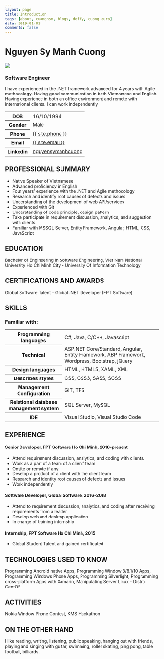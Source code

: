 ```yaml
---
layout: page
title: Introduction
tags: [about, cuongnsm, blogs, doffy, cuong euro]
date: 2019-01-01
comments: false
---
```


# Nguyen Sy Manh Cuong

<img src="{{ site.profile.avatar }}" class="img zoombtn animated rotateIn">

### Software Engineer

I have experienced in the .NET framework advanced for 4 years with Agile methodology. Having good communication in both Vietnamese and English. Having experience in both an office environment and remote with international clients. I can work independently

<table>
    <tr>
        <th>DOB</th><td>16/10/1994</td>
    </tr>
    <tr>
        <th>Gender</th> <td>	Male </td> 
    </tr>
    <tr>
        <th>Phone</th><td><a href="tel:{{site.phone}}">{{ site.phone }}</a></td>
    </tr>
    <tr>
        <th>Email</th><td><a href="mailto: {{ site.email}}">{{ site.email }}</a></td>
    </tr>
    <tr>
        <th>Linkedin</th><td><a  href="http://linkedin.com/in/{{ site.linkedin }}" target="_blank">nguyensymanhcuong</a></td>
    </tr>
</table>

## PROFESSIONAL SUMMARY
<ul>
    <li>	Native Speaker of Vietnamese</li>
    <li>	Advanced proficiency in English</li>
    <li>	Four years’ experience with the .NET and Agile methodology</li>
    <li>	Research and identify root causes of defects and issues</li>
    <li>	Understanding of the development of web API/services</li>
    <li>	Experienced with Git</li>
    <li>	Understanding of code principle, design pattern</li>
    <li>	Take participate in requirement discussion, analytics, and suggestion with clients.</li>
    <li>	Familiar with MSSQL Server, Entity Framework, Angular, HTML, CSS, JavaScript</li>
</ul>

## EDUCATION

Bachelor of Engineering in Software Engineering, Viet Nam National University Ho Chi Minh City - University Of Information Technology

## CERTIFICATIONS AND AWARDS

Global Software Talent - Global .NET Developer (FPT Software)

## SKILLS

### Familiar with:

<table>
    <tbody>
        <tr>
            <th>
                Programming languages
            </th>
            <td>
                C#, Java, C/C++, Javascript
            </td>
        </tr>
        <tr>
            <th>
                Technical
            </th>
            <td>
                ASP.NET Core/Standard, Angular, Entity Framework, ABP Framework, Wordpress, Bootstrap, jQuery
            </td>
        </tr>
        <tr>
            <th>
                Design languages
            </th>
            <td>
                HTML, HTML5, XAML, XML
            </td>
        </tr>
        <tr>
            <th>
                Describes styles
            </th>
            <td>
                CSS, CSS3, SASS, SCSS
            </td>
        </tr>
        <tr>
            <th>
                Management Configuration
            </th>
            <td>
                GIT, TFS
            </td>
        </tr>
        <tr>
            <th>
                Relational database management system
            </th>
            <td>
                SQL Server, MySQL
            </td>
        </tr>
        <tr>
            <th>
                IDE
            </th>
            <td>
                Visual Studio, Visual Studio Code
            </td>
        </tr>
    </tbody>
</table>

## EXPERIENCE

#### Senior Developer, FPT Software Ho Chi Minh, 2018-present

-   Attend requirement discussion, analytics, and coding with clients.
-   Work as a part of a team of a client’ team
-   Onsite or remote if any
-   Develop a product of a client with the client team
-   Research and identity root causes of defects and issues
-   Work independently

#### Software Developer, Global Software, 2016-2018

-   Attend to requirement discussion, analytics, and coding after receiving requirements from a leader
-   Develop web and desktop application
-   In charge of training internship

#### Internship, FPT Software Ho Chi Minh, 2015

-   Global Student Talent and gained certificated

## TECHNOLOGIES USED TO KNOW

Programming Android native Apps, Programming Window 8/8.1/10 Apps, Programming Windows Phone Apps, Programming Silverlight, Programming cross-platform Apps with Xamarin, Manipulating Server Linux - Distro CentOS.

## ACTIVITIES

Nokia Window Phone Contest, KMS Hackathon

## ON THE OTHER HAND

I like reading, writing, listening, public speaking, hanging out with friends, playing and singing with guitar, swimming, roller skating, ping pong, table football, billiards.
<br>
